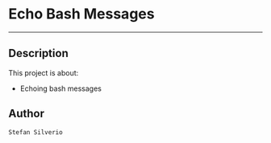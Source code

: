 # Echo Bash Messages
---

## Description

This project is about:
* Echoing bash messages

## Author
`Stefan Silverio`
